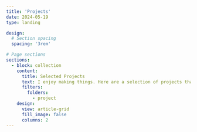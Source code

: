 ```yaml
---
title: 'Projects'
date: 2024-05-19
type: landing

design:
  # Section spacing
  spacing: '3rem'

# Page sections
sections:
  - block: collection
    content:
      title: Selected Projects
      text: I enjoy making things. Here are a selection of projects that I have enjoyed working on over the years.
      filters:
        folders:
          - project
    design:
      view: article-grid
      fill_image: false
      columns: 2
---
```

